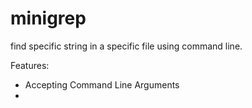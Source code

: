 # minigrep

find specific string in a specific file using command line.

Features:

- Accepting Command Line Arguments
-
